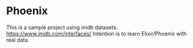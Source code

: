 # Phoenix
This is a sample project using imdb datasets. https://www.imdb.com/interfaces/
Intention is to learn Elixir/Phoenix with real data
